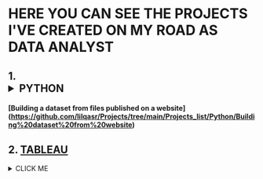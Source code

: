 # HERE YOU CAN SEE THE PROJECTS I'VE CREATED  ON MY ROAD AS DATA ANALYST

## 1. <details><summary>PYTHON</summary>
<p>

#### [Building a dataset from files published on a website] (https://github.com/lilqasr/Projects/tree/main/Projects_list/Python/Building%20dataset%20from%20website)

## 2. [TABLEAU](https://public.tableau.com/app/profile/lilqasr88)


<details><summary>CLICK ME</summary>
<p>

#### We can hide anything, even code!

```ruby
   puts "Hello World"
```

</p>
</details>

